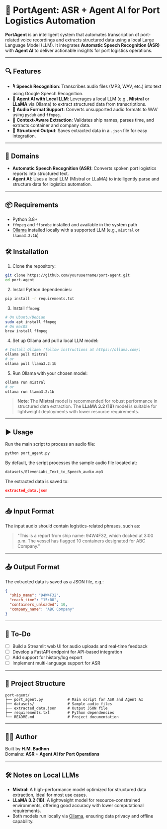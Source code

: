 
# 🚢 PortAgent: ASR + Agent AI for Port Logistics Automation

**PortAgent** is an intelligent system that automates transcription of port-related voice recordings and extracts structured data using a local Large Language Model (LLM). It integrates **Automatic Speech Recognition (ASR)** with **Agent AI** to deliver actionable insights for port logistics operations.

---

## 🔍 Features

- 🎙️ **Speech Recognition**: Transcribes audio files (MP3, WAV, etc.) into text using Google Speech Recognition.
- 🤖 **Agent AI with Local LLM**: Leverages a local LLM (e.g., **Mistral** or **LLaMA** via Ollama) to extract structured data from transcriptions.
- 📁 **Audio Format Support**: Converts unsupported audio formats to WAV using `pydub` and `ffmpeg`.
- 🧠 **Context-Aware Extraction**: Validates ship names, parses time, and extracts container and company data.
- 💾 **Structured Output**: Saves extracted data in a `.json` file for easy integration.

---

## 🧠 Domains

- **Automatic Speech Recognition (ASR)**: Converts spoken port logistics reports into structured text.
- **Agent AI**: Uses a local LLM (Mistral or LLaMA) to intelligently parse and structure data for logistics automation.

---

## 📦 Requirements

- Python 3.8+
- `ffmpeg` and `ffprobe` installed and available in the system path
- [Ollama](https://ollama.com/) installed locally with a supported LLM (e.g., `mistral` or `llama3.2:1b`)

## 🛠 Installation

1. Clone the repository:

```bash
git clone https://github.com/yourusername/port-agent.git
cd port-agent
```

2. Install Python dependencies:

```bash
pip install -r requirements.txt
```

3. Install `ffmpeg`:

```bash
# On Ubuntu/Debian
sudo apt install ffmpeg
# On macOS
brew install ffmpeg
```

4. Set up Ollama and pull a local LLM model:

```bash
# Install Ollama (follow instructions at https://ollama.com/)
ollama pull mistral
# or
ollama pull llama3.2:1b
```

5. Run Ollama with your chosen model:

```bash
ollama run mistral
# or
ollama run llama3.2:1b
```

> **Note**: The **Mistral** model is recommended for robust performance in structured data extraction. The **LLaMA 3.2 (1B)** model is suitable for lightweight deployments with lower resource requirements.

---

## ▶️ Usage

Run the main script to process an audio file:

```bash
python port_agent.py
```

By default, the script processes the sample audio file located at:

```python
datasets/ElevenLabs_Text_to_Speech_audio.mp3
```

The extracted data is saved to:

```json
extracted_data.json
```

---

## 📥 Input Format

The input audio should contain logistics-related phrases, such as:

> "This is a report from ship name: 94W4F32, which docked at 3:00 p.m. The vessel has flagged 10 containers designated for ABC Company."

---

## 📤 Output Format

The extracted data is saved as a JSON file, e.g.:

```json
{
  "ship_name": "94W4F32",
  "reach_time": "15:00",
  "containers_unloaded": 10,
  "company_name": "ABC Company"
}
```

---

## 🚧 To-Do

- [ ] Build a Streamlit web UI for audio uploads and real-time feedback
- [ ] Develop a FastAPI endpoint for API-based integration
- [ ] Add support for history/log export
- [ ] Implement multi-language support for ASR

---

## 📁 Project Structure

```
port-agent/
├── port_agent.py           # Main script for ASR and Agent AI
├── datasets/               # Sample audio files
├── extracted_data.json     # Output JSON file
├── requirements.txt        # Python dependencies
└── README.md               # Project documentation
```

---

## 👨‍💻 Author

Built by **H.M. Badhon**  
Domains: **ASR + Agent AI for Port Operations**

---

## 🛠 Notes on Local LLMs

- **Mistral**: A high-performance model optimized for structured data extraction, ideal for most use cases.
- **LLaMA 3.2 (1B)**: A lightweight model for resource-constrained environments, offering good accuracy with lower computational requirements.
- Both models run locally via [Ollama](https://ollama.com/), ensuring data privacy and offline capability.
